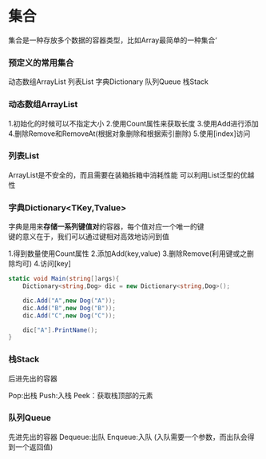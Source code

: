 # 集合  

集合是一种存放多个数据的容器类型，比如Array最简单的一种集合‘

### 预定义的常用集合 
动态数组ArrayList 
列表List
字典Dictionary
队列Queue
栈Stack

### 动态数组ArrayList
1.初始化的时候可以不指定大小
2.使用Count属性来获取长度
3.使用Add进行添加
4.删除Remove和RemoveAt(根据对象删除和根据索引删除)
5.使用[index]访问

### 列表List<T>
ArrayList是不安全的，而且需要在装箱拆箱中消耗性能
可以利用List<T>泛型的优越性

### 字典Dictionary<TKey,Tvalue>
字典是用来**存储一系列键值对**的容器，每个值对应一个唯一的键    
键的意义在于，我们可以通过键相对高效地访问到值  

1.得到数量使用Count属性
2.添加Add(key,value)
3.删除Remove(利用键或之删除均可)
4.访问[key]

```C#
static void Main(string[]args){
    Dictionary<string,Dog> dic = new Dictionary<string,Dog>();

    dic.Add("A",new Dog("A"));
    dic.Add("B",new Dog("B"));
    dic.Add("C",new Dog("C"));

    dic["A"].PrintName();
}

```

### 栈Stack
后进先出的容器

Pop:出栈
Push:入栈
Peek：获取栈顶部的元素

### 队列Queue
先进先出的容器
Dequeue:出队
Enqueue:入队
(入队需要一个参数，而出队会得到一个返回值)

